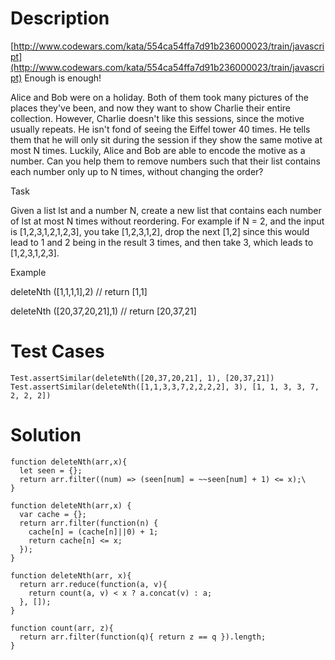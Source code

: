 # Description
[http://www.codewars.com/kata/554ca54ffa7d91b236000023/train/javascript](http://www.codewars.com/kata/554ca54ffa7d91b236000023/train/javascript)
Enough is enough!

Alice and Bob were on a holiday. Both of them took many pictures of the places they've been, and now they want to show Charlie their entire collection. However, Charlie doesn't like this sessions, since the motive usually repeats. He isn't fond of seeing the Eiffel tower 40 times. He tells them that he will only sit during the session if they show the same motive at most N times. Luckily, Alice and Bob are able to encode the motive as a number. Can you help them to remove numbers such that their list contains each number only up to N times, without changing the order?

Task

Given a list lst and a number N, create a new list that contains each number of lst at most N times without reordering. For example if N = 2, and the input is [1,2,3,1,2,1,2,3], you take [1,2,3,1,2], drop the next [1,2] since this would lead to 1 and 2 being in the result 3 times, and then take 3, which leads to [1,2,3,1,2,3].

Example

  deleteNth ([1,1,1,1],2) // return [1,1]

  deleteNth ([20,37,20,21],1) // return [20,37,21]


# Test Cases
```
Test.assertSimilar(deleteNth([20,37,20,21], 1), [20,37,21])
Test.assertSimilar(deleteNth([1,1,3,3,7,2,2,2,2], 3), [1, 1, 3, 3, 7, 2, 2, 2])

```

# Solution

```
function deleteNth(arr,x){
  let seen = {};
  return arr.filter((num) => (seen[num] = ~~seen[num] + 1) <= x);\
}
```

```
function deleteNth(arr,x) {
  var cache = {};
  return arr.filter(function(n) {
    cache[n] = (cache[n]||0) + 1;
    return cache[n] <= x;
  });
}
```

```
function deleteNth(arr, x){
  return arr.reduce(function(a, v){
    return count(a, v) < x ? a.concat(v) : a;
  }, []);
}

function count(arr, z){
  return arr.filter(function(q){ return z == q }).length;
}
```

